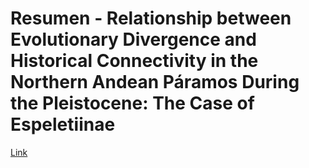 # Resumen - Relationship between Evolutionary Divergence and Historical Connectivity in the Northern Andean Páramos During the Pleistocene: The Case of Espeletiinae

[Link](https://innerhaze.github.io/Summary/)
